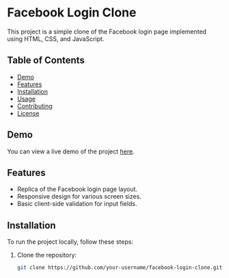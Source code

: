 # Facebook Login Clone

This project is a simple clone of the Facebook login page implemented using HTML, CSS, and JavaScript.

## Table of Contents

- [Demo](#demo)
- [Features](#features)
- [Installation](#installation)
- [Usage](#usage)
- [Contributing](#contributing)
- [License](#license)

## Demo

You can view a live demo of the project [here](#).

## Features

- Replica of the Facebook login page layout.
- Responsive design for various screen sizes.
- Basic client-side validation for input fields.

## Installation

To run the project locally, follow these steps:

1. Clone the repository:
   ```sh
   git clone https://github.com/your-username/facebook-login-clone.git
